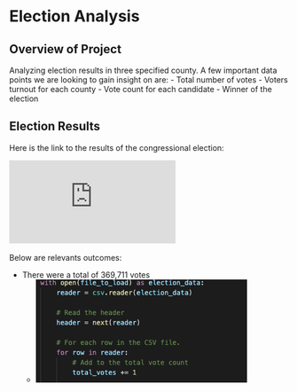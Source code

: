 # Election Analysis

## Overview of Project
Analyzing election results in three specified county. A few important data points we are looking to gain insight on are:
    - Total number of votes
    - Voters turnout for each county
    - Vote count for each candidate
    - Winner of the election
    

## Election Results

Here is the link to the results of the congressional election: 

![Election Result](https://github.com/Akin-Olusuyi/election_analysis/blob/main/Analysis/election_analysis.txt)

Below are relevants outcomes:
- There were a total of 369,711 votes
    - ![Total vote code](https://github.com/Akin-Olusuyi/election_analysis/blob/main/Resources/total%20votes%20code.png)
 



